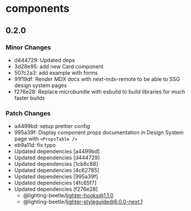 # components

## 0.2.0
### Minor Changes

- d444729: Updated deps
- 3d28e95: add new Card component
- 507c2a3: add example with forms
- 91f19df: Render MDX docs with next-mdx-remote to be able to SSG design system pages
- f276e28: Replace microbundle with esbuild to build libraries for much faster builds

### Patch Changes

- a4499bd: setup prettier config
- 995a39f: Display component props documentation in Design System page with `<PropsTable />`
- eb9a11d: fix typo
- Updated dependencies [a4499bd]
- Updated dependencies [d444729]
- Updated dependencies [1cb8c88]
- Updated dependencies [4c62785]
- Updated dependencies [995a39f]
- Updated dependencies [4fc65f7]
- Updated dependencies [f276e28]
  - @lighting-beetle/lighter-hooks@1.1.0
  - @lighting-beetle/lighter-styleguide@6.0.0-next.1
